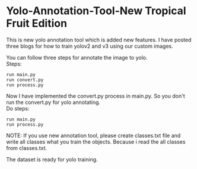 # Yolo-Annotation-Tool-New Tropical Fruit Edition 

This is new yolo annotation tool which is added new features. I have posted three blogs for how to train yolov2 and v3 using our custom images.

You can follow three steps for annotate the image to yolo.<br>
Steps:
```
run main.py
run convert.py
run process.py
```

Now I have implemented the convert.py process in main.py. So you don't run the convert.py for yolo annotating.<br>
Do steps:
```
run main.py
run process.py
```

NOTE: If you use new annotation tool, please create classes.txt file and write all classes what you train the objects. Because i read the all classes from classes.txt.

The dataset is ready for yolo training.
